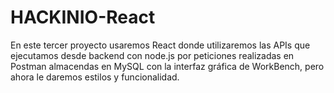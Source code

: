 # HACKINIO-React
En este tercer proyecto usaremos React donde utilizaremos las APIs que ejecutamos desde backend con node.js por peticiones realizadas en Postman almacendas en  MySQL  con la interfaz gráfica de WorkBench, pero ahora le daremos estilos y funcionalidad. 

